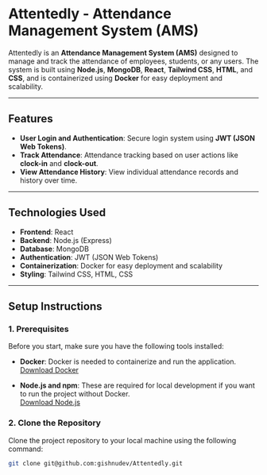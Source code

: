 # **Attentedly - Attendance Management System (AMS)**

Attentedly is an **Attendance Management System (AMS)** designed to manage and track the attendance of employees, students, or any users. The system is built using **Node.js**, **MongoDB**, **React**, **Tailwind CSS**, **HTML**, and **CSS**, and is containerized using **Docker** for easy deployment and scalability.

---

## **Features**

- **User Login and Authentication**: Secure login system using **JWT (JSON Web Tokens)**.
- **Track Attendance**: Attendance tracking based on user actions like **clock-in** and **clock-out**.
- **View Attendance History**: View individual attendance records and history over time.

---

## **Technologies Used**

- **Frontend**: React
- **Backend**: Node.js (Express)
- **Database**: MongoDB
- **Authentication**: JWT (JSON Web Tokens)
- **Containerization**: Docker for easy deployment and scalability
- **Styling**: Tailwind CSS, HTML, CSS

---

## **Setup Instructions**

### **1. Prerequisites**
Before you start, make sure you have the following tools installed:

- **Docker**: Docker is needed to containerize and run the application.  
  [Download Docker](https://www.docker.com/get-started)

- **Node.js and npm**: These are required for local development if you want to run the project without Docker.  
  [Download Node.js](https://nodejs.org/)

### **2. Clone the Repository**
Clone the project repository to your local machine using the following command:

```bash
git clone git@github.com:gishnudev/Attentedly.git
